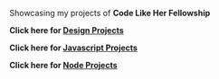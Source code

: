 Showcasing my projects of <b> Code Like Her Fellowship

  Click here for  [Design Projects](https://coderushnepal.github.io/LaxmiChapagain/index.html)

  Click here for  [Javascript Projects](https://github.com/Coderushnepal/LaxmiChapagain/tree/master/js-assignments)

  Click here for  [Node Projects](https://github.com/Coderushnepal/LaxmiChapagain/tree/master/node-assignments)